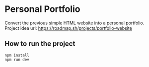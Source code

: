 # Personal Portfolio

Convert the previous simple HTML website into a personal portfolio.<br>
Project idea url: https://roadmap.sh/projects/portfolio-website

## How to run the project
```
npm install
npm run dev
